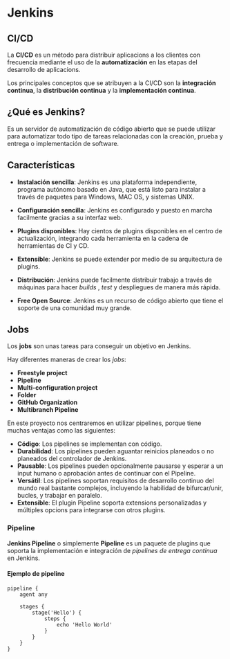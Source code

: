 # Jenkins

## CI/CD

La **CI/CD** es un método para distribuir aplicacions a los clientes con frecuencia mediante el uso de la **automatización** en las etapas del desarrollo de aplicacions.

Los principales conceptos que se atribuyen a la CI/CD son la **integración continua**, la **distribución continua** y la **implementación continua**.


## ¿Qué es Jenkins?

Es un servidor de automatización de código abierto que se puede utilizar para automatizar todo tipo de tareas relacionadas con la creación, prueba y entrega o implementación de software.

## Características

* **Instalación sencilla**: Jenkins es una plataforma independiente, programa autónomo basado en Java, que está listo para instalar a través de paquetes para Windows, MAC OS, y sistemas UNIX.

* **Configuración sencilla**: Jenkins es configurado y puesto en marcha facilmente gracias a su interfaz web. 

* **Plugins disponibles**: Hay cientos de plugins disponibles en el centro de actualización, integrando cada herramienta en la cadena de herramientas de CI y CD.

* **Extensible**: Jenkins se puede extender por medio de su arquitectura de plugins.

* **Distribución**: Jenkins puede facilmente distribuir trabajo a través de máquinas para hacer _builds_ , _test_ y despliegues de manera más rápida.

* **Free Open Source**: Jenkins es un recurso de código abierto que tiene el soporte de una comunidad muy grande.

## Jobs

Los **jobs** son unas tareas para conseguir un objetivo en Jenkins. 

Hay diferentes maneras de crear los _jobs_:

* **Freestyle project**
* **Pipeline**
* **Multi-configuration project**
* **Folder**
* **GitHub Organization**
* **Multibranch Pipeline**

En este proyecto nos centraremos en utilizar pipelines, porque tiene muchas ventajas como las siguientes:

* **Código**: Los pipelines se implementan con código.
* **Durabilidad**: Los pipelines pueden aguantar reinicios planeados o no planeados del controlador de Jenkins.
* **Pausable**: Los pipelines pueden opcionalmente pausarse y esperar a un input humano o aprobación antes de continuar con el Pipeline.
* **Versátil**: Los pipelines soportan requisitos de desarrollo continuo del mundo real bastante complejos, incluyendo la habilidad de bifurcar/unir, bucles, y trabajar en paralelo.
* **Extensible**: El plugin Pipeline soporta extensions personalizadas y múltiples opcions para integrarse con otros plugins.

### Pipeline

**Jenkins Pipeline** o simplemente **Pipeline**  es un paquete de plugins que soporta la implementación e integración de _pipelines de entrega continua_ en Jenkins. 

#### Ejemplo de pipeline

```pipeline
pipeline {
    agent any

    stages {
        stage('Hello') {
            steps {
                echo 'Hello World'
            }
        }
    }
}
```
